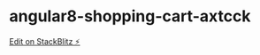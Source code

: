 # angular8-shopping-cart-axtcck

[Edit on StackBlitz ⚡️](https://stackblitz.com/edit/angular8-shopping-cart-axtcck)